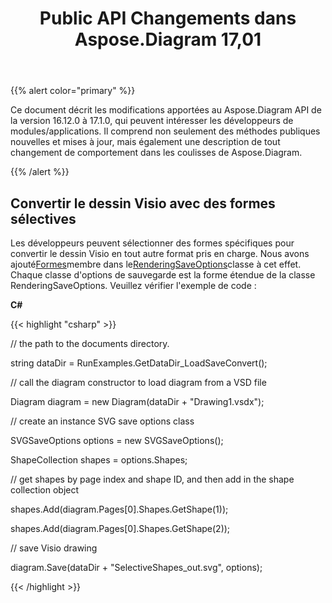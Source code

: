 ﻿---
title: Public API Changements dans Aspose.Diagram 17,01
type: docs
weight: 10
url: /fr/net/public-api-changes-in-aspose-diagram-17-01/
---
{{% alert color="primary" %}} 

Ce document décrit les modifications apportées au Aspose.Diagram API de la version 16.12.0 à 17.1.0, qui peuvent intéresser les développeurs de modules/applications. Il comprend non seulement des méthodes publiques nouvelles et mises à jour, mais également une description de tout changement de comportement dans les coulisses de Aspose.Diagram.

{{% /alert %}} 
## **Convertir le dessin Visio avec des formes sélectives**
Les développeurs peuvent sélectionner des formes spécifiques pour convertir le dessin Visio en tout autre format pris en charge. Nous avons ajouté[Formes](http://www.aspose.com/api/net/diagram/aspose.diagram.saving/renderingsaveoptions/properties/shapes)membre dans le[RenderingSaveOptions](http://www.aspose.com/api/net/diagram/aspose.diagram.saving/renderingsaveoptions)classe à cet effet. Chaque classe d'options de sauvegarde est la forme étendue de la classe RenderingSaveOptions. Veuillez vérifier l'exemple de code :

**C#**

{{< highlight "csharp" >}}

 // the path to the documents directory.

string dataDir = RunExamples.GetDataDir_LoadSaveConvert();

// call the diagram constructor to load diagram from a VSD file

Diagram diagram = new Diagram(dataDir + "Drawing1.vsdx");

// create an instance SVG save options class

SVGSaveOptions options = new SVGSaveOptions();

ShapeCollection shapes = options.Shapes;

// get shapes by page index and shape ID, and then add in the shape collection object

shapes.Add(diagram.Pages[0].Shapes.GetShape(1));

shapes.Add(diagram.Pages[0].Shapes.GetShape(2));

// save Visio drawing

diagram.Save(dataDir + "SelectiveShapes_out.svg", options);

{{< /highlight >}}
